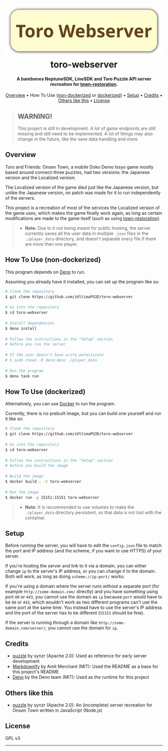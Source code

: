 
<h1 align="center">
  <a href="https://github.com/zUltimaPG3D/toro-webserver/"><img src="IGNORETHIS_markdown_stuff/torowebserver.png" alt="Toro Webserver" width="800"></a>
  <br>
  toro-webserver
  <br>
</h1>

<h4 align="center">A barebones NeptuneSDK, LineSDK and Toro Puzzle API server recreation for <a href="https://github.com/zUltimaPG3D/town-restoration/" target="_blank">town-restoration</a>.</h4>

<p align="center">
  <a href="#overview">Overview</a> •
  How To Use (<a href="#how-to-use-non-dockerized">non-dockerized</a> or <a href="#how-to-use-dockerized">dockerized</a>) •
  <a href="#setup">Setup</a> •
  <a href="#credits">Credits</a> •
  <a href="#others-like-this">Others like this</a> •
  <a href="#license">License</a>
</p>

> ## WARNING!
> This project is still in development. A lot of game endpoints are still missing and still need to be implemented. A lot of things may also change in the future, like the save data handling and more.

## Overview

Toro and Friends: Onsen Town, a mobile Doko Demo Issyo game mostly based around connect-three puzzles, had two versions: the Japanese version and the Localized version.

The Localized version of the game died just like the Japanese version, but unlike the Japanese version, no patch was made for it to run independently of the servers.

This project is a recreation of most of the services the Localized version of the game uses, which makes the game finally work again, as long as certain modifications are made to the game itself (such as using [town-restoration](https://github.com/zUltimaPG3D/town-restoration/)).

> * **Note**:
> Due to it not being meant for public hosting, the server currently saves all the user data in multiple `.json` files in the `./player_data` directory, and doesn't separate every file if there are more than one player.

## How To Use (non-dockerized)

This program depends on [Deno](https://deno.com/) to run.

Assuming you already have it installed, you can set up the program like so:

```bash
# Clone the repository
$ git clone https://github.com/zUltimaPG3D/toro-webserver

# Go into the repository
$ cd toro-webserver

# Install dependencies
$ deno install

# Follow the instructions in the "Setup" section
# before you run the server

# If the user doesn't have write permissions
# $ sudo chown -R deno:deno ./player_data

# Run the program
$ deno task run
```

## How To Use (dockerized)

Alternatively, you can use [Docker](https://docker.com/) to run the program.

Currently, there is no prebuilt image, but you can build one yourself and run it like so:

```bash
# Clone the repository
$ git clone https://github.com/zUltimaPG3D/toro-webserver

# Go into the repository
$ cd toro-webserver

# Follow the instructions in the "Setup" section
# before you build the image

# Build the image
$ docker build . -t toro-webserver

# Run the image
$ docker run -p 15151:15151 toro-webserver
```

> * **Note**:
> It is recommended to use volumes to make the `./player_data` directory persistent, so that data is not lost with the container.

## Setup

Before running the server, you will have to edit the `config.json` file to match the port and IP address (and the scheme, if you want to use HTTPS) of your server.

If you're hosting the server and link to it via a domain, you can either change `ip` to the server's IP address, or you can change it to the domain. Both will work, as long as doing `scheme://ip:port/` works.

If you're using a domain where the server runs without a separate port (for example `http://some-domain.com/` directly) and you have something using port `80` or `443`, you cannot use the domain as `ip` because `port` would have to be `80` or `443`, which wouldn't work as two different programs can't use the same port at the same time. You instead have to use the server's IP address and the port of the server has to be different (`15151` should be fine).

If the server is running through a domain like `http://some-domain.com/server/`, you cannot use the domain for `ip`.

## Credits

- [puzzle](https://code.autism.net.ru/synzr-archive/puzzle) by synzr (Apache 2.0): Used as reference for early server development
- [Markdownify](https://github.com/amitmerchant1990/electron-markdownify) by Amit Merchant (MIT): Used the README as a base for this project's README
- [Deno](https://deno.com/) by the Deno team (MIT): Used as the runtime for this project

## Others like this

- [puzzle](https://code.autism.net.ru/synzr-archive/puzzle) by synzr (Apache 2.0): An (incomplete) server recreation for Onsen Town written in JavaScript (Node.js) 

## License

GPL v3

---

